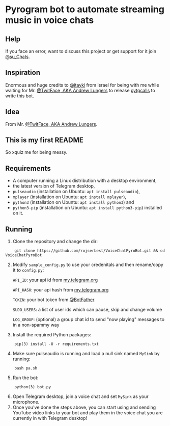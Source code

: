 # Pyrogram bot to automate streaming music in voice chats

## Help
If you face an error, want to discuss this project or get support for it join [@su_Chats](https://t.me/su_Chats).

## Inspiration
Enormous and huge credits to [@itayki](https://t.me/itayki) from Israel for being with me while
waiting for Mr. [@TwitFace, AKA Andrew Lungers](https://t.me/TwitFace) to release [pytgcalls](https://github.com/pytgcalls/pytgcalls) to write this bot.

## Idea
From Mr. [@TwitFace, AKA Andrew Lungers](https://t.me/TwitFace).

## This is my first README
So xquiz me for being messy.

## Requirements
* A computer running a Linux distribution with a desktop environment,
* the latest version of Telegram desktop,
* `pulseaudio` (installation on Ubuntu: `apt install pulseaudio`),
* `mplayer` (installation on Ubuntu: `apt install mplayer`),
* `python3` (installation on Ubuntu: `apt install python3`) and
* `python3-pip` (installation on Ubuntu: `apt install python3-pip`) installed on it.

## Running
1. Clone the repository and change the dir:
```
    git clone https://github.com/rojserbest/VoiceChatPyroBot.git && cd VoiceChatPyroBot
```
2. Modify `sample_config.py` to use your credenitals and then rename/copy it to `config.py`:

    `API_ID`: your api id from [my.telegram.org](https://my.telegram.org)

    `API_HASH`: your api hash from [my.telegram.org](https://my.telegram.org)

    `TOKEN`: your bot token from [@BotFather](https://t.me/BotFather)

    `SUDO_USERS`: a list of user ids which can pause, skip and change volume

    `LOG_GROUP`: (optional) a group chat id to send "now playing" messages to in a non-spammy way

3. Install the required Python packages:
```
    pip(3) install -U -r requirements.txt
```
4. Make sure pulseaudio is running and load a null sink named `MySink` by running:
```
    bash pa.sh
```
5. Run the bot:
```
    python(3) bot.py
```
6. Open Telegram desktop, join a voice chat and set `MySink` as your microphone.
7. Once you've done the steps above, you can start using and sending YouTube video links to your bot and play them
        in the voice chat you are currently in with Telegram desktop!

